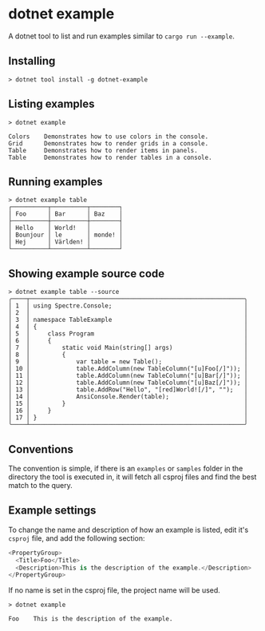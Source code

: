 # dotnet example

A dotnet tool to list and run examples similar to `cargo run --example`.

## Installing

```
> dotnet tool install -g dotnet-example
```

## Listing examples

```
> dotnet example

Colors    Demonstrates how to use colors in the console.
Grid      Demonstrates how to render grids in a console.
Table     Demonstrates how to render items in panels.
Table     Demonstrates how to render tables in a console.
```

## Running examples

```
> dotnet example table
┌──────────┬──────────┬────────┐
│ Foo      │ Bar      │ Baz    │
├──────────┼──────────┼────────┤
│ Hello    │ World!   │        │
│ Bounjour │ le       │ monde! │
│ Hej      │ Världen! │        │
└──────────┴──────────┴────────┘
```

## Showing example source code

```
> dotnet example table --source
╭────┬────────────────────────────────────────────────────────────╮
│ 1  │ using Spectre.Console;                                     │
│ 2  │                                                            │
│ 3  │ namespace TableExample                                     │
│ 4  │ {                                                          │
│ 5  │     class Program                                          │
│ 6  │     {                                                      │
│ 7  │         static void Main(string[] args)                    │
│ 8  │         {                                                  │
│ 9  │             var table = new Table();                       │
│ 10 │             table.AddColumn(new TableColumn("[u]Foo[/]")); │
│ 11 │             table.AddColumn(new TableColumn("[u]Bar[/]")); │
│ 12 │             table.AddColumn(new TableColumn("[u]Baz[/]")); │
│ 13 │             table.AddRow("Hello", "[red]World![/]", "");   │
│ 14 │             AnsiConsole.Render(table);                     │
│ 15 │         }                                                  │
│ 16 │     }                                                      │
│ 17 │ }                                                          │
╰────┴────────────────────────────────────────────────────────────╯
```

## Conventions

The convention is simple, if there is an `examples` or `samples` folder 
in the directory the tool is executed in, it will fetch all csproj files 
and find the best match to the query.

## Example settings

To change the name and description of how an example is listed, edit it's `csproj` file, and add the following section:

```csharp
<PropertyGroup>
  <Title>Foo</Title>
  <Description>This is the description of the example.</Description>
</PropertyGroup>
```

If no name is set in the csproj file, the project name will be used.

```
> dotnet example

Foo    This is the description of the example.
```